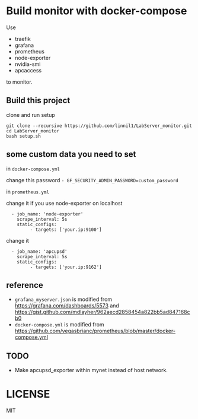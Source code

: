 # Build monitor with docker-compose

Use 

* traefik
* grafana
* prometheus
* node-exporter
* nvidia-smi
* apcaccess

to monitor.

## Build this project
clone and run setup

```
git clone --recursive https://github.com/linnil1/LabServer_monitor.git
cd LabServer_monitor
bash setup.sh
```

## some custom data you need to set
in `docker-compose.yml`

change this password `- GF_SECURITY_ADMIN_PASSWORD=custom_password`

in `prometheus.yml`

change it if you use node-exporter on localhost
```
  - job_name: 'node-exporter'
    scrape_interval: 5s
    static_configs:
         - targets: ['your.ip:9100']
```

change it
```
  - job_name: 'apcupsd'
    scrape_interval: 5s
    static_configs:
         - targets: ['your.ip:9162']
```

## reference
* `grafana_myserver.json` is modified from
   https://grafana.com/dashboards/5573 and https://gist.github.com/mdlayher/962aecd2858454a822bb5ad847168cb0
* `docker-compose.yml` is modified from https://github.com/vegasbrianc/prometheus/blob/master/docker-compose.yml

## TODO
* Make apcupsd_exporter within mynet instead of host network.

# LICENSE
MIT
